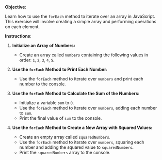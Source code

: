 <p><strong>Objective:</strong></p>
<p>Learn how to use the&nbsp;<code>forEach</code> method to iterate over an array in JavaScript. This exercise will involve creating a simple array and performing operations on each element.</p>
<p><strong>Instructions:</strong></p>
<ol>
<li>
<p><strong>Initialize an Array of Numbers:</strong></p>
<ul>
<li>Create an array called <code>numbers</code> containing the following values in order: <code>1</code>, <code>2</code>, <code>3</code>, <code>4</code>, <code>5</code>.</li>
</ul>
</li>
<li>
<p><strong>Use the <code>forEach</code> Method to Print Each Number:</strong></p>
<ul>
<li>Use the <code>forEach</code> method to iterate over <code>numbers</code> and print each number to the console.</li>
</ul>
</li>
<li>
<p><strong>Use the <code>forEach</code> Method to Calculate the Sum of the Numbers:</strong></p>
<ul>
<li>Initialize a variable <code>sum</code> to <code>0</code>.</li>
<li>Use the <code>forEach</code> method to iterate over <code>numbers</code>, adding each number to <code>sum</code>.</li>
<li>Print the final value of <code>sum</code> to the console.</li>
</ul>
</li>
<li>
<p><strong>Use the <code>forEach</code> Method to Create a New Array with Squared Values:</strong></p>
<ul>
<li>Create an empty array called <code>squaredNumbers</code>.</li>
<li>Use the <code>forEach</code> method to iterate over <code>numbers</code>, squaring each number and adding the squared value to <code>squaredNumbers</code>.</li>
<li>Print the <code>squaredNumbers</code> array to the console.</li>
</ul>
</li>
</ol>